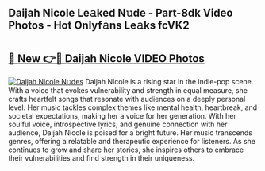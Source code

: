 ## Daijah Nicole Le𝚊ked N𝚞de - Part-8dk Video Photos - Hot Onlyf𝚊ns Le𝚊ks fcVK2

# <h2><a href="http://ab63021.deff.icu/?id=Daijah+Nicole">🔗 New 👉🔴 Daijah Nicole VIDEO Photos</a></h2>

[![Daijah Nicole N𝚞des](https://i.imgur.com/rIISA9y.gif)](http://ab63021.deff.icu/?id=Daijah+Nicole)
Daijah Nicole is a rising star in the indie-pop scene. With a voice that evokes vulnerability and strength in equal measure, she crafts heartfelt songs that resonate with audiences on a deeply personal level. Her music tackles complex themes like mental health, heartbreak, and societal expectations, making her a voice for her generation. With her soulful voice, introspective lyrics, and genuine connection with her audience, Daijah Nicole is poised for a bright future. Her music transcends genres, offering a relatable and therapeutic experience for listeners. As she continues to grow and share her stories, she inspires others to embrace their vulnerabilities and find strength in their uniqueness.

